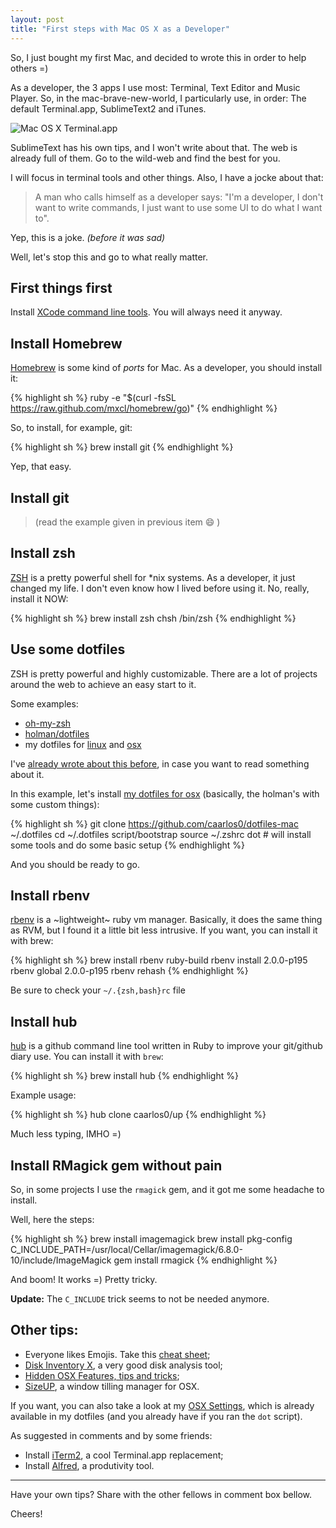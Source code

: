 ```yaml
---
layout: post
title: "First steps with Mac OS X as a Developer"
---
```


So, I just bought my first Mac, and decided to wrote this in order to help
others =)

As a developer, the 3 apps I use most: Terminal, Text Editor and Music Player.
So, in the mac-brave-new-world, I particularly use, in order: The default
Terminal.app, SublimeText2 and iTunes.

<img src="http://cl.ly/image/1n45013K0V17/Captura%20de%20Tela%202013-03-16%20%C3%A0s%2018.01.29.png"
class="noshadow" title="Mac OS X Terminal.app">

SublimeText has his own tips, and I won't write about that. The web is already
full of them. Go to the wild-web and find the best for you.

I will focus in terminal tools and other things. Also, I have a jocke about that:

> A man who calls himself as a developer says: "I'm a developer, I don't want
to write commands, I just want to use some UI to do what I want to".

Yep, this is a joke. _(before it was sad)_

Well, let's stop this and go to what really matter.

## First things first

Install [XCode command line tools][1]. You will always need it anyway.

## Install Homebrew

[Homebrew][2] is some kind of _ports_ for Mac. As a developer, you should
install it:

{% highlight sh %}
ruby -e "$(curl -fsSL https://raw.github.com/mxcl/homebrew/go)"
{% endhighlight %}

So, to install, for example, git:

{% highlight sh %}
brew install git
{% endhighlight %}

Yep, that easy.

## Install git

> (read the example given in previous item :smile: )

## Install zsh

[ZSH][3] is a pretty powerful shell for *nix systems. As a developer, it just
changed my life. I don't even know how I lived before using it. No, really,
install it NOW:

{% highlight sh %}
brew install zsh
chsh /bin/zsh
{% endhighlight %}

## Use some dotfiles

ZSH is pretty powerful and highly customizable. There are a lot of projects
around the web to achieve an easy start to it.

Some examples:

- [oh-my-zsh][4]
- [holman/dotfiles][5]
- my dotfiles for [linux][6] and [osx][7]

I've [already wrote about this before][8], in case you want to read something
about it.

In this example, let's install [my dotfiles for osx][7] (basically, the
holman's with some custom things):

{% highlight sh %}
git clone  https://github.com/caarlos0/dotfiles-mac ~/.dotfiles
cd ~/.dotfiles
script/bootstrap
source ~/.zshrc
dot # will install some tools and do some basic setup
{% endhighlight %}

And you should be ready to go.

## Install rbenv

[rbenv][9] is a ~lightweight~ ruby vm manager. Basically, it does the same thing
as RVM, but I found it a little bit less intrusive. If you want, you can install
it with brew:

{% highlight sh %}
brew install rbenv ruby-build
rbenv install 2.0.0-p195
rbenv global 2.0.0-p195
rbenv rehash
{% endhighlight %}

Be sure to check your `~/.{zsh,bash}rc` file

## Install hub

[hub][10] is a github command line tool written in Ruby to improve your
git/github diary use. You can install it with `brew`:

{% highlight sh %}
brew install hub
{% endhighlight %}

Example usage:

{% highlight sh %}
hub clone caarlos0/up
{% endhighlight %}

Much less typing, IMHO =)


## Install RMagick gem without pain

So, in some projects I use the `rmagick` gem, and it got me some headache to
install.

Well, here the steps:

{% highlight sh %}
brew install imagemagick
brew install pkg-config
C_INCLUDE_PATH=/usr/local/Cellar/imagemagick/6.8.0-10/include/ImageMagick gem install rmagick
{% endhighlight %}

And boom! It works =) Pretty tricky.

**Update:** The `C_INCLUDE` trick seems to not be needed anymore.

## Other tips:

- Everyone likes Emojis. Take this [cheat sheet][11];
- [Disk Inventory X][14], a very good disk analysis tool;
- [Hidden OSX Features, tips and tricks][16];
- [SizeUP][17], a window tilling manager for OSX.

If you want, you can also take a look at my [OSX Settings][15], which
is already available in my dotfiles (and you already have if you ran the
`dot` script).

As suggested in comments and by some friends:

- Install [iTerm2][12], a cool Terminal.app replacement;
- Install [Alfred][13], a produtivity tool.

****

Have your own tips? Share with the other fellows in comment box bellow.

Cheers!


[1]: https://developer.apple.com/devcenter/mac/index.action
[2]: http://mxcl.github.com/homebrew/
[3]: http://www.zsh.org/
[4]: https://github.com/robbyrussell/oh-my-zsh
[5]: https://github.com/holman/dotfiles/
[6]: https://github.com/caarlos0/dotfiles-linux
[7]: https://github.com/caarlos0/dotfiles-osx
[8]: /posts/dotfiles-are-meant-to-be-forked/
[9]: https://github.com/sstephenson/rbenv/
[10]: https://github.com/defunkt/hub
[11]: http://www.emoji-cheat-sheet.com
[12]: http://www.iterm2.com/
[13]: http://www.alfredapp.com/
[14]: http://www.derlien.com/
[15]: https://github.com/caarlos0/dotfiles-mac/blob/master/osx/set-defaults.sh
[16]: http://apple.stackexchange.com/questions/400/please-share-your-hidden-os-x-features-or-tips-and-tricks
[17]: www.irradiatedsoftware.com/sizeup/

